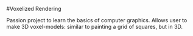 #Voxelized Rendering

Passion project to learn the basics of computer graphics. Allows user to make 3D voxel-models: similar to painting a grid of squares, but in 3D.
